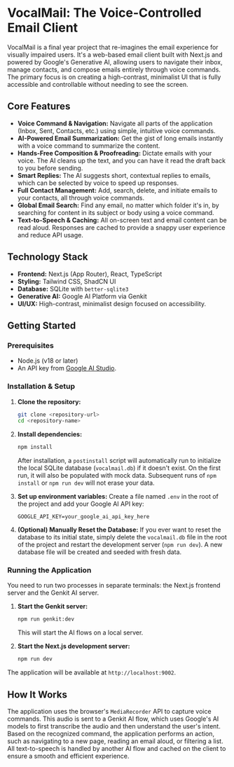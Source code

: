# VocalMail: The Voice-Controlled Email Client

VocalMail is a final year project that re-imagines the email experience for visually impaired users. It's a web-based email client built with Next.js and powered by Google's Generative AI, allowing users to navigate their inbox, manage contacts, and compose emails entirely through voice commands. The primary focus is on creating a high-contrast, minimalist UI that is fully accessible and controllable without needing to see the screen.

## Core Features

- **Voice Command & Navigation:** Navigate all parts of the application (Inbox, Sent, Contacts, etc.) using simple, intuitive voice commands.
- **AI-Powered Email Summarization:** Get the gist of long emails instantly with a voice command to summarize the content.
- **Hands-Free Composition & Proofreading:** Dictate emails with your voice. The AI cleans up the text, and you can have it read the draft back to you before sending.
- **Smart Replies:** The AI suggests short, contextual replies to emails, which can be selected by voice to speed up responses.
- **Full Contact Management:** Add, search, delete, and initiate emails to your contacts, all through voice commands.
- **Global Email Search:** Find any email, no matter which folder it's in, by searching for content in its subject or body using a voice command.
- **Text-to-Speech & Caching:** All on-screen text and email content can be read aloud. Responses are cached to provide a snappy user experience and reduce API usage.

## Technology Stack

- **Frontend:** Next.js (App Router), React, TypeScript
- **Styling:** Tailwind CSS, ShadCN UI
- **Database:** SQLite with `better-sqlite3`
- **Generative AI:** Google AI Platform via Genkit
- **UI/UX:** High-contrast, minimalist design focused on accessibility.

## Getting Started

### Prerequisites

- Node.js (v18 or later)
- An API key from [Google AI Studio](https://aistudio.google.com/app/apikey).

### Installation & Setup

1.  **Clone the repository:**
    ```bash
    git clone <repository-url>
    cd <repository-name>
    ```

2.  **Install dependencies:**
    ```bash
    npm install
    ```
    After installation, a `postinstall` script will automatically run to initialize the local SQLite database (`vocalmail.db`) if it doesn't exist. On the first run, it will also be populated with mock data. Subsequent runs of `npm install` or `npm run dev` will not erase your data.

3.  **Set up environment variables:**
    Create a file named `.env` in the root of the project and add your Google AI API key:
    ```
    GOOGLE_API_KEY=your_google_ai_api_key_here
    ```

4.  **(Optional) Manually Reset the Database:**
    If you ever want to reset the database to its initial state, simply delete the `vocalmail.db` file in the root of the project and restart the development server (`npm run dev`). A new database file will be created and seeded with fresh data.

### Running the Application

You need to run two processes in separate terminals: the Next.js frontend server and the Genkit AI server.

1.  **Start the Genkit server:**
    ```bash
    npm run genkit:dev
    ```
    This will start the AI flows on a local server.

2.  **Start the Next.js development server:**
    ```bash
    npm run dev
    ```

The application will be available at `http://localhost:9002`.

## How It Works

The application uses the browser's `MediaRecorder` API to capture voice commands. This audio is sent to a Genkit AI flow, which uses Google's AI models to first transcribe the audio and then understand the user's intent. Based on the recognized command, the application performs an action, such as navigating to a new page, reading an email aloud, or filtering a list. All text-to-speech is handled by another AI flow and cached on the client to ensure a smooth and efficient experience.
